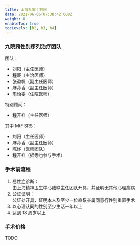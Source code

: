 ```yaml
---
title: 上海九院｜刘阳
date: 2021-06-06T07:38:42.000Z
weight: 8
enableToc: true
tocLevels: [h2, h3, h4]
---
```


### 九院跨性别序列治疗团队

团队：

- 刘阳（主任医师）
- 程辰（主治医师）
- 张盈帆（副主任医师）
- 麻荪香（副主任医师）
- 周怡雯（住院医师）

特别顾问：

- 程开祥（主任医师）

其中 MtF SRS：

- 刘阳（主任医师）
- 麻荪香（副主任医师）
- 陈烨（医师团队）
- 程开祥（据悉也参与手术）

### 手术前流程

1. 易性症诊断：\
   由上海精神卫生中心陆峥主任团队开具，并证明无其他心理疾病
2. 公证证明：\
   公证处开具，证明本人及至少一位直系亲属同意行性别重置手术
3. 以心理认同的性别至少生活一年以上
4. 达到 18 周岁以上

### 手术价格

TODO
